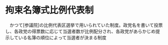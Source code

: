 # 拘束名簿式比例代表制
　かつて[参議院]の比例代表区選挙で用いられていた制度。政党名を書いて投票し、各政党の得票数に応じて当選者数が比例配分され、各政党があらかじめ提示している名簿の順位によって当選者が決まる制度
